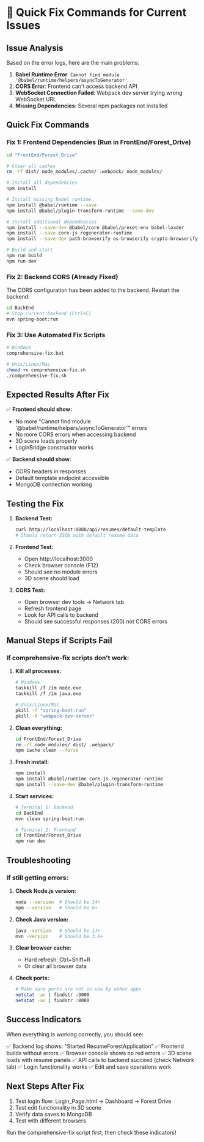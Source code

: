 # 🔧 Quick Fix Commands for Current Issues

## Issue Analysis
Based on the error logs, here are the main problems:

1. **Babel Runtime Error**: `Cannot find module '@babel/runtime/helpers/asyncToGenerator'`
2. **CORS Error**: Frontend can't access backend API
3. **WebSocket Connection Failed**: Webpack dev server trying wrong WebSocket URL
4. **Missing Dependencies**: Several npm packages not installed

## Quick Fix Commands

### Fix 1: Frontend Dependencies (Run in FrontEnd/Forest_Drive)
```bash
cd "FrontEnd/Forest_Drive"

# Clear all caches
rm -rf dist/ node_modules/.cache/ .webpack/ node_modules/

# Install all dependencies
npm install

# Install missing Babel runtime
npm install @babel/runtime --save
npm install @babel/plugin-transform-runtime --save-dev

# Install additional dependencies
npm install --save-dev @babel/core @babel/preset-env babel-loader
npm install --save core-js regenerator-runtime
npm install --save-dev path-browserify os-browserify crypto-browserify

# Build and start
npm run build
npm run dev
```

### Fix 2: Backend CORS (Already Fixed)
The CORS configuration has been added to the backend. Restart the backend:
```bash
cd BackEnd
# Stop current backend (Ctrl+C)
mvn spring-boot:run
```

### Fix 3: Use Automated Fix Scripts
```bash
# Windows
comprehensive-fix.bat

# Unix/Linux/Mac
chmod +x comprehensive-fix.sh
./comprehensive-fix.sh
```

## Expected Results After Fix

✅ **Frontend should show:**
- No more "Cannot find module '@babel/runtime/helpers/asyncToGenerator'" errors
- No more CORS errors when accessing backend
- 3D scene loads properly
- LoginBridge constructor works

✅ **Backend should show:**
- CORS headers in responses
- Default template endpoint accessible
- MongoDB connection working

## Testing the Fix

1. **Backend Test:**
   ```bash
   curl http://localhost:8080/api/resumes/default-template
   # Should return JSON with default resume data
   ```

2. **Frontend Test:**
   - Open http://localhost:3000
   - Check browser console (F12)
   - Should see no module errors
   - 3D scene should load

3. **CORS Test:**
   - Open browser dev tools → Network tab
   - Refresh frontend page
   - Look for API calls to backend
   - Should see successful responses (200) not CORS errors

## Manual Steps if Scripts Fail

### If comprehensive-fix scripts don't work:

1. **Kill all processes:**
   ```bash
   # Windows
   taskkill /f /im node.exe
   taskkill /f /im java.exe
   
   # Unix/Linux/Mac
   pkill -f "spring-boot:run"
   pkill -f "webpack-dev-server"
   ```

2. **Clean everything:**
   ```bash
   cd FrontEnd/Forest_Drive
   rm -rf node_modules/ dist/ .webpack/
   npm cache clean --force
   ```

3. **Fresh install:**
   ```bash
   npm install
   npm install @babel/runtime core-js regenerator-runtime
   npm install --save-dev @babel/plugin-transform-runtime
   ```

4. **Start services:**
   ```bash
   # Terminal 1: Backend
   cd BackEnd
   mvn clean spring-boot:run
   
   # Terminal 2: Frontend
   cd FrontEnd/Forest_Drive
   npm run dev
   ```

## Troubleshooting

### If still getting errors:

1. **Check Node.js version:**
   ```bash
   node --version  # Should be 14+ 
   npm --version   # Should be 6+
   ```

2. **Check Java version:**
   ```bash
   java -version   # Should be 11+
   mvn -version    # Should be 3.6+
   ```

3. **Clear browser cache:**
   - Hard refresh: Ctrl+Shift+R
   - Or clear all browser data

4. **Check ports:**
   ```bash
   # Make sure ports are not in use by other apps
   netstat -an | findstr :3000
   netstat -an | findstr :8080
   ```

## Success Indicators

When everything is working correctly, you should see:

✅ Backend log shows: "Started ResumeForestApplication"
✅ Frontend builds without errors
✅ Browser console shows no red errors
✅ 3D scene loads with resume panels
✅ API calls to backend succeed (check Network tab)
✅ Login functionality works
✅ Edit and save operations work

## Next Steps After Fix

1. Test login flow: Login_Page.html → Dashboard → Forest Drive
2. Test edit functionality in 3D scene
3. Verify data saves to MongoDB
4. Test with different browsers

Run the comprehensive-fix script first, then check these indicators!
